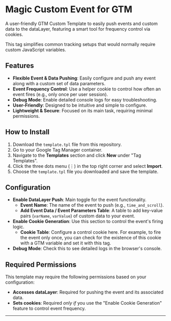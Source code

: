 # Magic Custom Event for GTM

A user-friendly GTM Custom Template to easily push events and custom data to the dataLayer, featuring a smart tool for frequency control via cookies.

This tag simplifies common tracking setups that would normally require custom JavaScript variables.

## Features

-   **Flexible Event & Data Pushing**: Easily configure and push any event along with a custom set of data parameters.
-   **Event Frequency Control**: Use a helper cookie to control how often an event fires (e.g., only once per user session).
-   **Debug Mode**: Enable detailed console logs for easy troubleshooting.
-   **User-Friendly**: Designed to be intuitive and simple to configure.
-   **Lightweight & Secure**: Focused on its main task, requiring minimal permissions.

## How to Install

1.  Download the `template.tpl` file from this repository.
2.  Go to your Google Tag Manager container.
3.  Navigate to the **Templates** section and click **New** under "Tag Templates".
4.  Click the three dots menu (⋮) in the top right corner and select **Import**.
5.  Choose the `template.tpl` file you downloaded and save the template.

## Configuration

-   **Enable DataLayer Push**: Main toggle for the event functionality.
    -   **Event Name**: The name of the event to push (e.g., `time_and_scroll`).
    -   **Add Event Data / Event Parameters Table**: A table to add key-value pairs (`varName`, `varValue`) of custom data to your event.
-   **Enable Cookie Generation**: Use this section to control the event's firing logic.
    -   **Cookie Table**: Configure a control cookie here. For example, to fire the event only once, you can check for the existence of this cookie with a GTM variable and set it with this tag.
-   **Debug Mode**: Check this to see detailed logs in the browser's console.

## Required Permissions

This template may require the following permissions based on your configuration:

-   **Accesses dataLayer**: Required for pushing the event and its associated data.
-   **Sets cookies**: Required *only if* you use the "Enable Cookie Generation" feature to control event frequency.

---
